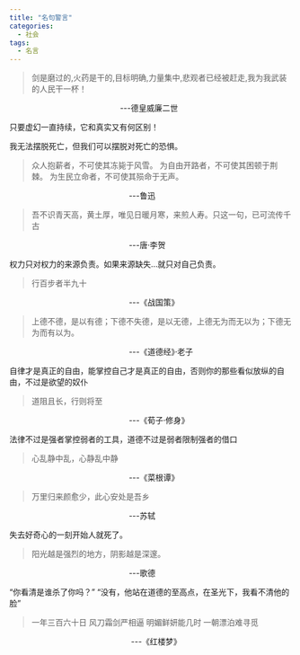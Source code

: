 ```yaml
---
title: "名句警言"
categories:
  - 社会
tags:
  - 名言
---
```


> 剑是磨过的,火药是干的,目标明确,力量集中,悲观者已经被赶走,我为我武装的人民干一杯！

                                                        ---德皇威廉二世

只要虚幻一直持续，它和真实又有何区别！

我无法摆脱死亡，但我们可以摆脱对死亡的恐惧。

> 众人抱薪者，不可使其冻毙于风雪。
> 为自由开路者，不可使其困顿于荆棘。
> 为生民立命者，不可使其殒命于无声。

                                                         ---鲁迅

> 吾不识青天高，黄土厚，唯见日暖月寒，来煎人寿。只这一句，已可流传千古

                                                         ---唐·李贺

权力只对权力的来源负责。如果来源缺失…就只对自己负责。

> 行百步者半九十

                                                         ---《战国策》

> 上德不德，是以有德；下德不失德，是以无德，上德无为而无以为；下德无为而有以为。

                                                         ---《道德经》·老子

自律才是真正的自由，能掌控自己才是真正的自由，否则你的那些看似放纵的自由，不过是欲望的奴仆

> 道阻且长，行则将至

                                                         ---《荀子·修身》

法律不过是强者掌控弱者的工具，道德不过是弱者限制强者的借口

> 心乱静中乱，心静乱中静

                                                         ---《菜根谭》

> 万里归来颜愈少，此心安处是吾乡

                                                         ---苏轼

失去好奇心的一刻开始人就死了。

> 阳光越是强烈的地方，阴影越是深邃。

                                                         ---歌德

“你看清是谁杀了你吗？”
“没有，他站在道德的至高点，在圣光下，我看不清他的脸”

> 一年三百六十日
> 风刀霜剑严相逼
> 明媚鲜妍能几时
> 一朝漂泊难寻觅

                                                          ---《红楼梦》
